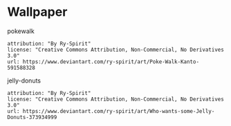 # Wallpaper

pokewalk

    attribution: "By Ry-Spirit"
    license: "Creative Commons Attribution, Non-Commercial, No Derivatives 3.0"
    url: https://www.deviantart.com/ry-spirit/art/Poke-Walk-Kanto-591588328

jelly-donuts

    attribution: "By Ry-Spirit"
    license: "Creative Commons Attribution, Non-Commercial, No Derivatives 3.0"
    url: https://www.deviantart.com/ry-spirit/art/Who-wants-some-Jelly-Donuts-373934999
